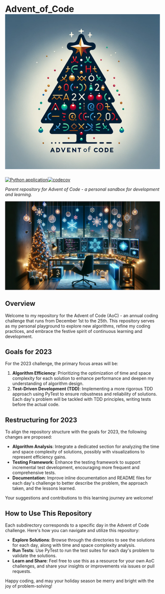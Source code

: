 # Advent_of_Code ![Advent of Code Logo](logo.png)
[![Python application](https://github.com/s-maddrellmander/Advent_of_Code/actions/workflows/python-app.yml/badge.svg)](https://github.com/s-maddrellmander/Advent_of_Code/actions/workflows/python-app.yml)[![codecov](https://codecov.io/gh/s-maddrellmander/Advent_of_Code/graph/badge.svg?token=CJH8YZW2PO)](https://codecov.io/gh/s-maddrellmander/Advent_of_Code)

*Parent repository for Advent of Code - a personal sandbox for development and learning.*

![Advent of Code Repository Image](repo_image.png)

## Overview
Welcome to my repository for the Advent of Code (AoC) - an annual coding challenge that runs from December 1st to the 25th. This repository serves as my personal playground to explore new algorithms, refine my coding practices, and embrace the festive spirit of continuous learning and development.

## Goals for 2023
For the 2023 challenge, the primary focus areas will be:

1. **Algorithm Efficiency**: Prioritizing the optimization of time and space complexity for each solution to enhance performance and deepen my understanding of algorithm design.
2. **Test-Driven Development (TDD)**: Implementing a more rigorous TDD approach using PyTest to ensure robustness and reliability of solutions. Each day's problem will be tackled with TDD principles, writing tests before the actual code.

## Restructuring for 2023
To align the repository structure with the goals for 2023, the following changes are proposed:

- **Algorithm Analysis**: Integrate a dedicated section for analyzing the time and space complexity of solutions, possibly with visualizations to represent efficiency gains.
- **Testing Framework**: Enhance the testing framework to support incremental test development, encouraging more frequent and comprehensive tests.
- **Documentation**: Improve inline documentation and README files for each day's challenge to better describe the problem, the approach taken, and the lessons learned.

Your suggestions and contributions to this learning journey are welcome!

## How to Use This Repository
Each subdirectory corresponds to a specific day in the Advent of Code challenge. Here's how you can navigate and utilize this repository:

- **Explore Solutions**: Browse through the directories to see the solutions for each day, along with time and space complexity analysis.
- **Run Tests**: Use PyTest to run the test suites for each day's problem to validate the solutions.
- **Learn and Share**: Feel free to use this as a resource for your own AoC challenges, and share your insights or improvements via issues or pull requests.

Happy coding, and may your holiday season be merry and bright with the joy of problem-solving!


